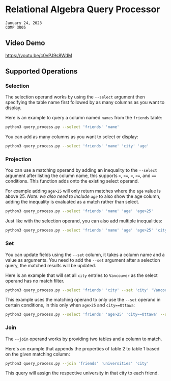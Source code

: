 # Relational Algebra Query Processor

```
January 24, 2023
COMP 3005
```

## Video Demo

https://youtu.be/c0vPJ9s8WdM

## Supported Operations

### Selection

The selection operand works by using the `--select` argument then specifying the table name first followed by as many columns as you want to display.

Here is an example to query a column named `names` from the `friends` table: 

```bash
python3 query_process.py --select 'friends' 'name'
```

You can add as many columns as you want to select or display:

```bash
python3 query_process.py --select 'friends' 'name' 'city' 'age'
```



### Projection

You can use a matching operand by adding an inequality to the `--select` argument after listing the column name, this supports `>`, `>=`, `<`, `<=`, and `==` conditions. This function adds onto the existing select operand. 

For example adding `age>25` will only return matches where the `age` value is above 25. *Note: we also need to include `age`* to also show the age column, adding the inequality is evaluated as a match rather than select.

```bash
python3 query_process.py --select 'friends' 'name' 'age' 'age>25'
```

Just like with the selection operand, you can also add multiple inequalities:

```bash
python3 query_process.py --select 'friends' 'name' 'age' 'age>25' 'city' 'city==Ottawa'
```



### Set

You can update fields using the `--set` column, it takes a column name and a value as arguments. You need to add the `--set` argument after a selection query, the matched results will be updated.

Here is an example that will set all `city` entries to `Vancouver` as the select operand has no match filter. 

```bash
python3 query_process.py --select 'friends' 'city' --set 'city' 'Vancouver'
```

This example uses the matching operand to only use the `--set` operand in certain conditions, in this only when `age>25` and `city==Ottawa`:

```bash
python3 query_process.py --select 'friends' 'age>25' 'city==Ottawa' --set 'city' 'Vancouver'
```



### Join

The `--join` operand works by providing two tables and a column to match.

Here's an example that appends the properties of table 2 to table 1 based on the given matching column:

```bash
python3 query_process.py --join 'friends' 'universities' 'city' 
```

This query will assign the respective university in that city to each friend.
